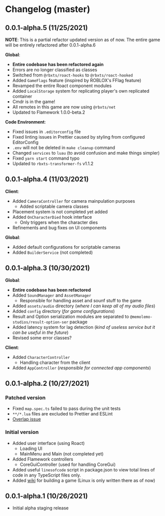 # Changelog (master)

## 0.0.1-alpha.5 (11/25/2021)

**NOTE**: This is a partial refactor updated version as of now.
The entire game will be entirely refactored after 0.0.1-alpha.6

**Global**:
- **Entire codebase has been refactored again**
- Errors are no longer classified as classes
- Switched from `@rbxts/roact-hooks` to `@rbxts/roact-hooked`
- Added `GameFlags` feature (inspired by ROBLOX's FFlag feature)
- Revamped the entire Roact component modules
- Added `LocalStorage` system for replicating player's own replicated container
- Cmdr is in the game!
- All remotes in this game are now using `@rbxts/net`
- Updated to Flamework 1.0.0-beta.2

**Code Environment**:
- Fixed issues in `.editorconfig` file
- Fixed linting issues in Prettier caused by styling from configured EditorConfig
- `.env` will not be deleted in `make cleanup` command
- Changed `services` to `luau` (to avoid confusion and make things simpler)
- Fixed `yarn start` command typo
- Updated to `rbxts-transformer-fs` v1.1.2

## 0.0.1-alpha.4 (11/03/2021)

**Client**:
- Added `CameraController` for camera mainpulation purposes
	- Added scriptable camera classes
- Placement system is not completed yet added
- Added `OnCharacterDied` hook interface
	- Only triggers when the character dies
- Refinements and bug fixes on UI components

**Global**:
- Added default configurations for scriptable cameras
- Added `BuilderService` (not completed)

## 0.0.1-alpha.3 (10/30/2021)

**Global**:
- **Entire codebase has been refactored**
- Added `SoundManager` and `AssetManager`
	- Responsible for handling asset and sounf stuff to the game
- Added `assets/audio` directory (*where I can keep all of my audio files*)
- Added `config` directory (*for game configurations*)
- Result and Option serialization modules are separated to `@memolemo-studios/result-option-ser` package
- Added latency system for lag detection (*kind of useless service but it can be useful in the future*)
- Revised some error classes?

**Client**:
- Added `CharacterController`
	- Handling character from the client
- Added `AppController` (*responsible for connected app components*)

## 0.0.1-alpha.2 (10/27/2021)

### Patched version
- Fixed `map.spec.ts` failed to pass during the unit tests
- `**/*.lua` files are excluded to Prettier and ESLint
- [Overlap issue](https://github.com/memolemo-studios/SoftwareTycoon/commit/78a90d0cb9f5009ce1f8a5391442a5b3e08d515d)

### Initial version
- Added user interface (using Roact)
    - Loading UI
    - MainMenu and Main (not completed yet)
- Added Flamework controllers
    - CoreGuiController (used for handling CoreGui)
- Added useful `linesofcode` script in package.json to view total lines of code in any TypeScript files only.
- Added [wiki](https://github.com/memolemo-studios/SoftwareTycoon/wiki) for building a game (Linux is only written there as of now)

## 0.0.1-alpha.1 (10/26/2021)
- Initial alpha staging release
